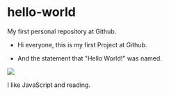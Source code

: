 # hello-world
My first personal repository at Github.

- Hi everyone, this is my first Project at Github. 

- And the statement that "Hello World!" was named.

![]( hello-world/4b66ade8jw1f5yhztxxnvj20p00nfahz.jpg )

I like JavaScript and reading.
